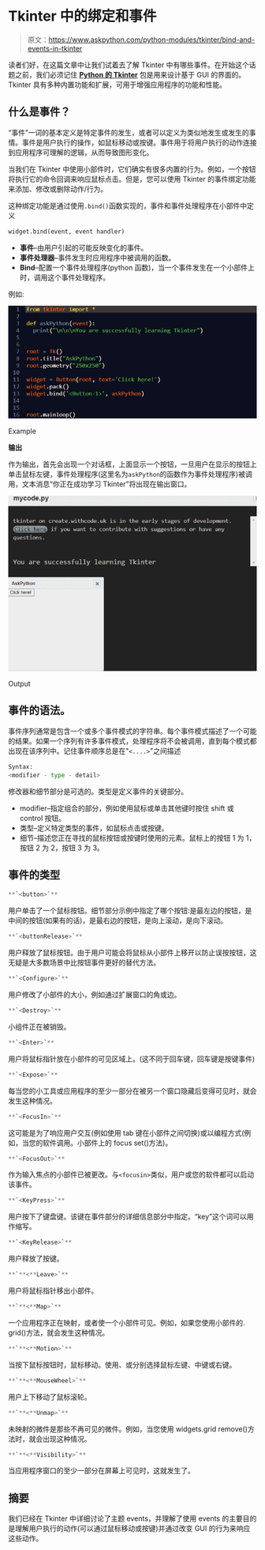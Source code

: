 # Tkinter 中的绑定和事件

> 原文：<https://www.askpython.com/python-modules/tkinter/bind-and-events-in-tkinter>

读者们好，在这篇文章中让我们试着去了解 Tkinter 中有哪些事件。在开始这个话题之前，我们必须记住 [**Python 的 Tkinter**](https://www.askpython.com/python-modules/tkinter/tkinter-padding-tutorial) 包是用来设计基于 GUI 的界面的。Tkinter 具有多种内置功能和扩展，可用于增强应用程序的功能和性能。

## 什么是事件？

“事件”一词的基本定义是特定事件的发生，或者可以定义为类似地发生或发生的事情。事件是用户执行的操作，如鼠标移动或按键。事件用于将用户执行的动作连接到应用程序可理解的逻辑，从而导致图形变化。

当我们在 Tkinter 中使用小部件时，它们确实有很多内置的行为。例如，一个按钮将执行它的命令回调来响应鼠标点击。但是，您可以使用 Tkinter 的事件绑定功能来添加、修改或删除动作/行为。

这种绑定功能是通过使用`.bind()`函数实现的，事件和事件处理程序在小部件中定义

```py
widget.bind(event, event handler)

```

*   **事件**–由用户引起的可能反映变化的事件。
*   **事件处理器**–事件发生时应用程序中被调用的函数。
*   **Bind**–配置一个事件处理程序(python 函数)，当一个事件发生在一个小部件上时，调用这个事件处理程序。

例如:

![Example](img/ae51cb32705bdcaddd3de23ea26fc5d2.png)

Example

**输出**

作为输出，首先会出现一个对话框，上面显示一个按钮，一旦用户在显示的按钮上单击鼠标左键，事件处理程序(这里名为`askPython`的函数作为事件处理程序)被调用，文本消息“你正在成功学习 Tkinter”将出现在输出窗口。

![Output](img/9d17adfe85851b6d8937291b9350b457.png)

Output

## 事件的语法。

事件序列通常是包含一个或多个事件模式的字符串。每个事件模式描述了一个可能的结果。如果一个序列有许多事件模式，处理程序将不会被调用，直到每个模式都出现在该序列中。记住事件顺序总是在"`<....>`"之间描述

```py
Syntax:
<modifier - type - detail>

```

修改器和细节部分是可选的。类型是定义事件的关键部分。

*   modifier–指定组合的部分，例如使用鼠标或单击其他键时按住 shift 或 control 按钮。
*   类型–定义特定类型的事件，如鼠标点击或按键。
*   细节–描述您正在寻找的鼠标按钮或按键时使用的元素。鼠标上的按钮 1 为 1，按钮 2 为 2，按钮 3 为 3。

## 事件的类型

```py
**`<button>`**
```

用户单击了一个鼠标按钮。细节部分示例中指定了哪个按钮:<button-1>是最左边的按钮，<button-2>是中间的按钮(如果有的话)，<button-3>是最右边的按钮，<button-4>是向上滚动，<button-5>是向下滚动。</button-5></button-4></button-3></button-2></button-1>

```py
**`<buttonRelease>`**
```

用户释放了鼠标按钮。由于用户可能会将鼠标从小部件上移开以防止误按按钮，这无疑是大多数场景中比按钮事件更好的替代方法。

```py
**`<Configure>`**
```

用户修改了小部件的大小，例如通过扩展窗口的角或边。

```py
**`<Destroy>`**
```

小组件正在被销毁。

```py
**`<Enter>`**
```

用户将鼠标指针放在小部件的可见区域上。(这不同于回车键，回车键是按键事件)

```py
**`<Expose>`**
```

每当您的小工具或应用程序的至少一部分在被另一个窗口隐藏后变得可见时，就会发生这种情况。

```py
**`<FocusIn>`**
```

这可能是为了响应用户交互(例如使用 tab 键在小部件之间切换)或以编程方式(例如，当您的软件调用。小部件上的 focus set()方法)。

```py
**`<FocusOut>`**
```

作为输入焦点的小部件已被更改。与`<focusin>`类似，用户或您的软件都可以启动该事件。

```py
**`<KeyPress>`**
```

用户按下了键盘键。该键在事件部分的详细信息部分中指定。“key”这个词可以用作缩写。

```py
**`<KeyRelease>`**
```

用户释放了按键。

```py
**`**<**Leave>`**
```

用户将鼠标指针移出小部件。

```py
**`**<**Map>`**
```

一个应用程序正在映射，或者使一个小部件可见。例如，如果您使用小部件的. grid()方法，就会发生这种情况。

```py
**`**<**Motion>`**
```

当按下鼠标按钮时，鼠标移动。使用<b1-motion>、<b2-motion>或<b3-motion>分别选择鼠标左键、中键或右键。</b3-motion></b2-motion></b1-motion>

```py
**`**<**MouseWheel>`**
```

用户上下移动了鼠标滚轮。

```py
**`**<**Unmap>`**
```

未映射的微件是那些不再可见的微件。例如，当您使用 widgets.grid remove()方法时，就会出现这种情况。

```py
**`**<**Visibility>`**
```

当应用程序窗口的至少一部分在屏幕上可见时，这就发生了。

## 摘要

我们已经在 Tkinter 中详细讨论了主题 events，并理解了使用 events 的主要目的是理解用户执行的动作(可以通过鼠标移动或按键)并通过改变 GUI 的行为来响应这些动作。